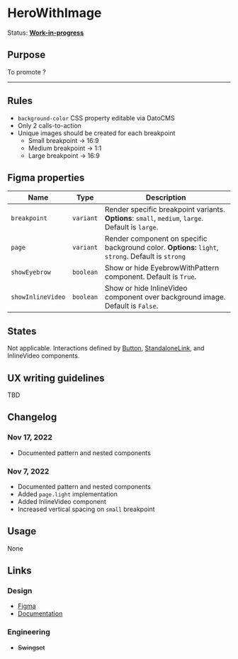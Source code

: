 # HeroWithImage

Status: **[Work-in-progress](/guides/can-i-use#work-in-progress)**

## Purpose

To promote ?

---

## Rules

- `background-color` CSS property editable via DatoCMS
- Only 2 calls-to-action
- Unique images should be created for each breakpoint
  - Small breakpoint → 16:9
  - Medium breakpoint → 1:1
  - Large breakpoint → 16:9

## Figma properties

| Name              | Type      | Description                                                                                        |
| ----------------- | --------- | -------------------------------------------------------------------------------------------------- |
| `breakpoint`      | `variant` | Render specific breakpoint variants. **Options**: `small`, `medium`, `large`. Default is `large`.  |
| `page`            | `variant` | Render component on specific background color. **Options:** `light`, `strong`. Default is `strong` |
| `showEyebrow`     | `boolean` | Show or hide EyebrowWithPattern component. Default is `True`.                                      |
| `showInlineVideo` | `boolean` | Show or hide InlineVideo component over background image. Default is `False`.                      |

## States

Not applicable. Interactions defined by [Button](https://hashicorp-wpl-documentation.vercel.app/components/button), [StandaloneLink](https://hashicorp-wpl-documentation.vercel.app/components/standalone-link), and InlineVideo components.

## UX writing guidelines

TBD

## Changelog

### Nov 17, 2022

- Documented pattern and nested components

### Nov 7, 2022

- Documented pattern and nested components
- Added `page.light` implementation
- Added InlineVideo component
- Increased vertical spacing on `small` breakpoint

## Usage

None

## Links

### Design

- [Figma](https://www.figma.com/file/VvpEQaWhKQExx9QTWRyayd/Patterns?node-id=2591%3A14651)
- [Documentation](https://hashicorp-wpl-documentation.vercel.app/patterns/hero)

### Engineering

- ~~Swingset~~
